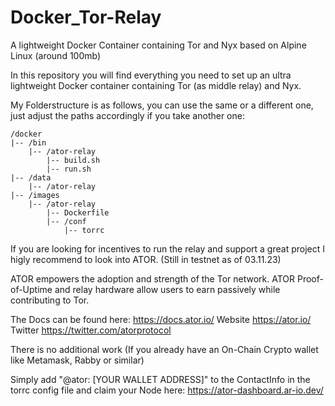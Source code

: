 # Docker_Tor-Relay
A lightweight Docker Container containing Tor and Nyx based on Alpine Linux (around 100mb)


In this repository you will find everything you need to set up an ultra lightweight Docker container containing Tor (as middle relay) and Nyx.

My Folderstructure is as follows, you can use the same or a different one, just adjust the paths accordingly if you take another one:
```
/docker
|-- /bin
    |-- /ator-relay
        |-- build.sh
        |-- run.sh
|-- /data
    |-- /ator-relay
|-- /images
    |-- /ator-relay
        |-- Dockerfile
        |-- /conf
            |-- torrc
```
If you are looking for incentives to run the relay and support a great project I higly recommend to look into ATOR. (Still in testnet as of 03.11.23)

ATOR empowers the adoption and strength of the Tor network. ATOR Proof-of-Uptime and relay hardware allow users to earn passively while contributing to Tor.


The Docs can be found here:
https://docs.ator.io/
Website
https://ator.io/
Twitter
https://twitter.com/atorprotocol


There is no additional work (If you already have an On-Chain Crypto wallet like Metamask, Rabby or similar)


Simply add "@ator: [YOUR WALLET ADDRESS]" to the ContactInfo in the torrc config file and claim your Node here: https://ator-dashboard.ar-io.dev/

